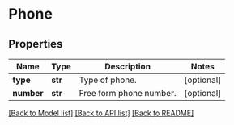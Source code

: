 # Phone

## Properties
Name | Type | Description | Notes
------------ | ------------- | ------------- | -------------
**type** | **str** | Type of phone. | [optional] 
**number** | **str** | Free form phone number. | [optional] 

[[Back to Model list]](../README.md#documentation-for-models) [[Back to API list]](../README.md#documentation-for-api-endpoints) [[Back to README]](../README.md)


